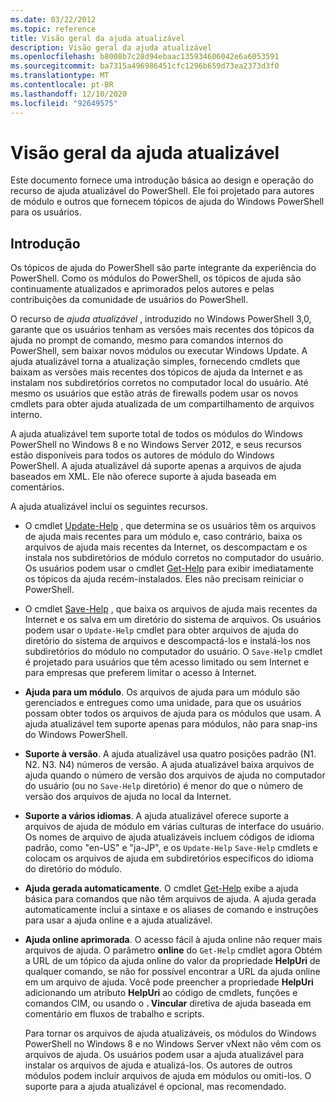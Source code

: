 ```yaml
---
ms.date: 03/22/2012
ms.topic: reference
title: Visão geral da ajuda atualizável
description: Visão geral da ajuda atualizável
ms.openlocfilehash: b8008b7c28d94ebaac135934606042e6a6053591
ms.sourcegitcommit: ba7315a496986451cfc1296b659d73ea2373d3f0
ms.translationtype: MT
ms.contentlocale: pt-BR
ms.lasthandoff: 12/10/2020
ms.locfileid: "92649575"
---
```

# <a name="updatable-help-overview"></a>Visão geral da ajuda atualizável

Este documento fornece uma introdução básica ao design e operação do recurso de ajuda atualizável do PowerShell. Ele foi projetado para autores de módulo e outros que fornecem tópicos de ajuda do Windows PowerShell para os usuários.

## <a name="introduction"></a>Introdução

Os tópicos de ajuda do PowerShell são parte integrante da experiência do PowerShell. Como os módulos do PowerShell, os tópicos de ajuda são continuamente atualizados e aprimorados pelos autores e pelas contribuições da comunidade de usuários do PowerShell.

O recurso de *ajuda atualizável* , introduzido no Windows PowerShell 3,0, garante que os usuários tenham as versões mais recentes dos tópicos da ajuda no prompt de comando, mesmo para comandos internos do PowerShell, sem baixar novos módulos ou executar Windows Update. A ajuda atualizável torna a atualização simples, fornecendo cmdlets que baixam as versões mais recentes dos tópicos de ajuda da Internet e as instalam nos subdiretórios corretos no computador local do usuário. Até mesmo os usuários que estão atrás de firewalls podem usar os novos cmdlets para obter ajuda atualizada de um compartilhamento de arquivos interno.

A ajuda atualizável tem suporte total de todos os módulos do Windows PowerShell no Windows 8 e no Windows Server 2012, e seus recursos estão disponíveis para todos os autores de módulo do Windows PowerShell. A ajuda atualizável dá suporte apenas a arquivos de ajuda baseados em XML. Ele não oferece suporte à ajuda baseada em comentários.

A ajuda atualizável inclui os seguintes recursos.

- O cmdlet [Update-Help](/powershell/module/Microsoft.PowerShell.Core/Update-Help) , que determina se os usuários têm os arquivos de ajuda mais recentes para um módulo e, caso contrário, baixa os arquivos de ajuda mais recentes da Internet, os descompactam e os instala nos subdiretórios de módulo corretos no computador do usuário. Os usuários podem usar o cmdlet [Get-Help](/powershell/module/Microsoft.PowerShell.Core/Get-Help) para exibir imediatamente os tópicos da ajuda recém-instalados. Eles não precisam reiniciar o PowerShell.

- O cmdlet [Save-Help](/powershell/module/Microsoft.PowerShell.Core/Save-Help) , que baixa os arquivos de ajuda mais recentes da Internet e os salva em um diretório do sistema de arquivos. Os usuários podem usar o `Update-Help` cmdlet para obter arquivos de ajuda do diretório do sistema de arquivos e descompactá-los e instalá-los nos subdiretórios do módulo no computador do usuário. O `Save-Help` cmdlet é projetado para usuários que têm acesso limitado ou sem Internet e para empresas que preferem limitar o acesso à Internet.

- **Ajuda para um módulo**. Os arquivos de ajuda para um módulo são gerenciados e entregues como uma unidade, para que os usuários possam obter todos os arquivos de ajuda para os módulos que usam. A ajuda atualizável tem suporte apenas para módulos, não para snap-ins do Windows PowerShell.

- **Suporte à versão**. A ajuda atualizável usa quatro posições padrão (N1. N2. N3. N4) números de versão.
  A ajuda atualizável baixa arquivos de ajuda quando o número de versão dos arquivos de ajuda no computador do usuário (ou no `Save-Help` diretório) é menor do que o número de versão dos arquivos de ajuda no local da Internet.

- **Suporte a vários idiomas**. A ajuda atualizável oferece suporte a arquivos de ajuda de módulo em várias culturas de interface do usuário.
  Os nomes de arquivo de ajuda atualizáveis incluem códigos de idioma padrão, como "en-US" e "ja-JP", e os `Update-Help` `Save-Help` cmdlets e colocam os arquivos de ajuda em subdiretórios específicos do idioma do diretório do módulo.

- **Ajuda gerada automaticamente**. O cmdlet [Get-Help](/powershell/module/Microsoft.PowerShell.Core/Get-Help) exibe a ajuda básica para comandos que não têm arquivos de ajuda. A ajuda gerada automaticamente inclui a sintaxe e os aliases de comando e instruções para usar a ajuda online e a ajuda atualizável.

- **Ajuda online aprimorada**. O acesso fácil à ajuda online não requer mais arquivos de ajuda. O parâmetro **online** do `Get-Help` cmdlet agora Obtém a URL de um tópico da ajuda online do valor da propriedade **HelpUri** de qualquer comando, se não for possível encontrar a URL da ajuda online em um arquivo de ajuda. Você pode preencher a propriedade **HelpUri** adicionando um atributo **HelpUri** ao código de cmdlets, funções e comandos CIM, ou usando o **. Vincular** diretiva de ajuda baseada em comentário em fluxos de trabalho e scripts.

  Para tornar os arquivos de ajuda atualizáveis, os módulos do Windows PowerShell no Windows 8 e no Windows Server vNext não vêm com os arquivos de ajuda. Os usuários podem usar a ajuda atualizável para instalar os arquivos de ajuda e atualizá-los. Os autores de outros módulos podem incluir arquivos de ajuda em módulos ou omiti-los. O suporte para a ajuda atualizável é opcional, mas recomendado.
